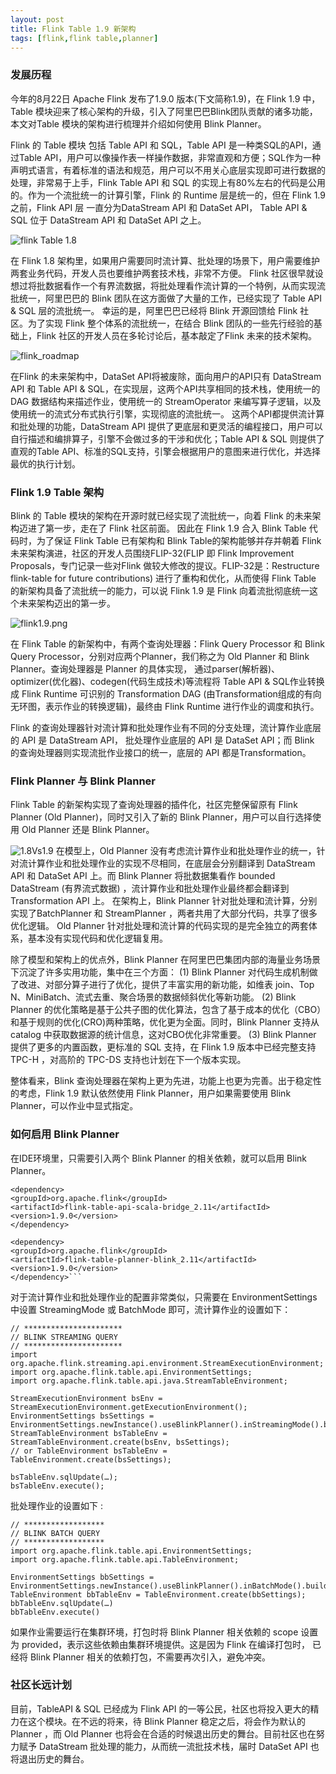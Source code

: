 ```yaml
---
layout: post
title: Flink Table 1.9 新架构
tags: [flink,flink table,planner]
---
```



### 发展历程

今年的8月22日 Apache Flink 发布了1.9.0 版本(下文简称1.9)，在 Flink 1.9 中，Table 模块迎来了核心架构的升级，引入了阿里巴巴Blink团队贡献的诸多功能，本文对Table 模块的架构进行梳理并介绍如何使用 Blink Planner。

Flink 的 Table 模块 包括 Table API 和 SQL，Table API 是一种类SQL的API，通过Table API，用户可以像操作表一样操作数据，非常直观和方便；SQL作为一种声明式语言，有着标准的语法和规范，用户可以不用关心底层实现即可进行数据的处理，非常易于上手，Flink Table API 和 SQL 的实现上有80%左右的代码是公用的。作为一个流批统一的计算引擎，Flink 的 Runtime 层是统一的，但在 Flink 1.9 之前，Flink API 层 一直分为DataStream API 和 DataSet API， Table API & SQL 位于 DataStream API 和 DataSet API 之上。


![flink Table 1.8](/img/1.8.png)

在 Flink 1.8 架构里，如果用户需要同时流计算、批处理的场景下，用户需要维护两套业务代码，开发人员也要维护两套技术栈，非常不方便。 Flink 社区很早就设想过将批数据看作一个有界流数据，将批处理看作流计算的一个特例，从而实现流批统一，阿里巴巴的 Blink 团队在这方面做了大量的工作，已经实现了 Table API & SQL 层的流批统一。 幸运的是，阿里巴巴已经将 Blink 开源回馈给 Flink 社区。为了实现 Flink 整个体系的流批统一，在结合 Blink 团队的一些先行经验的基础上，Flink 社区的开发人员在多轮讨论后，基本敲定了Flink 未来的技术架构。

   
![flink_roadmap](/img/flink_roadmap.png)

在Flink 的未来架构中，DataSet API将被废除，面向用户的API只有 DataStream API 和 Table API & SQL，在实现层，这两个API共享相同的技术栈，使用统一的 DAG 数据结构来描述作业，使用统一的 StreamOperator 来编写算子逻辑，以及使用统一的流式分布式执行引擎，实现彻底的流批统一。 这两个API都提供流计算和批处理的功能，DataStream API 提供了更底层和更灵活的编程接口，用户可以自行描述和编排算子，引擎不会做过多的干涉和优化；Table API & SQL 则提供了直观的Table API、标准的SQL支持，引擎会根据用户的意图来进行优化，并选择最优的执行计划。

### Flink 1.9 Table 架构
   
Blink 的 Table 模块的架构在开源时就已经实现了流批统一，向着 Flink 的未来架构迈进了第一步，走在了 Flink 社区前面。 因此在 Flink 1.9 合入 Blink Table 代码时，为了保证 Flink Table 已有架构和 Blink Table的架构能够并存并朝着 Flink 未来架构演进，社区的开发人员围绕FLIP-32(FLIP 即 Flink Improvement Proposals，专门记录一些对Flink 做较大修改的提议。FLIP-32是：Restructure flink-table for future contributions) 进行了重构和优化，从而使得 Flink Table 的新架构具备了流批统一的能力，可以说 Flink 1.9 是 Flink 向着流批彻底统一这个未来架构迈出的第一步。
   
 ![flink1.9.png](/img/flink1.9.png)
 
 在 Flink Table 的新架构中，有两个查询处理器：Flink Query Processor 和 Blink Query Processor，分别对应两个Planner，我们称之为 Old Planner 和 Blink Planner。查询处理器是 Planner 的具体实现， 通过parser(解析器)、optimizer(优化器)、codegen(代码生成技术)等流程将 Table API & SQL作业转换成 Flink Runtime 可识别的 Transformation DAG (由Transformation组成的有向无环图，表示作业的转换逻辑)，最终由 Flink Runtime 进行作业的调度和执行。
 
 Flink 的查询处理器针对流计算和批处理作业有不同的分支处理，流计算作业底层的 API 是 DataStream API， 批处理作业底层的 API 是 DataSet API；而 Blink 的查询处理器则实现流批作业接口的统一，底层的 API 都是Transformation。
  
  
### Flink Planner 与 Blink Planner

Flink Table 的新架构实现了查询处理器的插件化，社区完整保留原有 Flink Planner (Old Planner)，同时又引入了新的 Blink Planner，用户可以自行选择使用 Old Planner 还是 Blink Planner。
 
![1.8Vs1.9](/img/1.8Vs1.9.png) 
在模型上，Old Planner 没有考虑流计算作业和批处理作业的统一，针对流计算作业和批处理作业的实现不尽相同，在底层会分别翻译到 DataStream API 和 DataSet API 上。而 Blink Planner 将批数据集看作 bounded DataStream (有界流式数据) ，流计算作业和批处理作业最终都会翻译到 Transformation API 上。 在架构上，Blink Planner 针对批处理和流计算，分别实现了BatchPlanner 和 StreamPlanner ，两者共用了大部分代码，共享了很多优化逻辑。 Old Planner  针对批处理和流计算的代码实现的是完全独立的两套体系，基本没有实现代码和优化逻辑复用。 

除了模型和架构上的优点外，Blink Planner 在阿里巴巴集团内部的海量业务场景下沉淀了许多实用功能，集中在三个方面：
(1) Blink Planner 对代码生成机制做了改进、对部分算子进行了优化，提供了丰富实用的新功能，如维表 join、Top N、MiniBatch、流式去重、聚合场景的数据倾斜优化等新功能。
(2) Blink Planner 的优化策略是基于公共子图的优化算法，包含了基于成本的优化（CBO）和基于规则的优化(CRO)两种策略，优化更为全面。同时，Blink Planner 支持从 catalog 中获取数据源的统计信息，这对CBO优化非常重要。
(3) Blink Planner 提供了更多的内置函数，更标准的 SQL 支持，在 Flink 1.9 版本中已经完整支持 TPC-H ，对高阶的 TPC-DS 支持也计划在下一个版本实现。

整体看来，Blink 查询处理器在架构上更为先进，功能上也更为完善。出于稳定性的考虑，Flink 1.9 默认依然使用 Flink Planner，用户如果需要使用 Blink Planner，可以作业中显式指定。


### 如何启用 Blink Planner

在IDE环境里，只需要引入两个 Blink Planner 的相关依赖，就可以启用 Blink Planner。

```
<dependency>
<groupId>org.apache.flink</groupId>
<artifactId>flink-table-api-scala-bridge_2.11</artifactId>
<version>1.9.0</version>
</dependency>

<dependency>
<groupId>org.apache.flink</groupId>
<artifactId>flink-table-planner-blink_2.11</artifactId>
<version>1.9.0</version>
</dependency>```

```

对于流计算作业和批处理作业的配置非常类似，只需要在 EnvironmentSettings 中设置 StreamingMode 或 BatchMode 即可，流计算作业的设置如下：

```
// **********************
// BLINK STREAMING QUERY
// **********************
import org.apache.flink.streaming.api.environment.StreamExecutionEnvironment;
import org.apache.flink.table.api.EnvironmentSettings;
import org.apache.flink.table.api.java.StreamTableEnvironment;

StreamExecutionEnvironment bsEnv = StreamExecutionEnvironment.getExecutionEnvironment();
EnvironmentSettings bsSettings = EnvironmentSettings.newInstance().useBlinkPlanner().inStreamingMode().build();
StreamTableEnvironment bsTableEnv = StreamTableEnvironment.create(bsEnv, bsSettings);
// or TableEnvironment bsTableEnv = TableEnvironment.create(bsSettings);

bsTableEnv.sqlUpdate(…);
bsTableEnv.execute();

```

批处理作业的设置如下 :

```
// ******************
// BLINK BATCH QUERY
// ******************
import org.apache.flink.table.api.EnvironmentSettings;
import org.apache.flink.table.api.TableEnvironment;

EnvironmentSettings bbSettings = EnvironmentSettings.newInstance().useBlinkPlanner().inBatchMode().build();
TableEnvironment bbTableEnv = TableEnvironment.create(bbSettings);
bbTableEnv.sqlUpdate(…)
bbTableEnv.execute()

``` 

如果作业需要运行在集群环境，打包时将 Blink Planner 相关依赖的 scope 设置为 provided，表示这些依赖由集群环境提供。这是因为 Flink 在编译打包时， 已经将 Blink Planner 相关的依赖打包，不需要再次引入，避免冲突。

### 社区长远计划
 
目前，TableAPI & SQL 已经成为 Flink API 的一等公民，社区也将投入更大的精力在这个模块。在不远的将来，待 Blink Planner 稳定之后，将会作为默认的 Planner ，而 Old Planner 也将会在合适的时候退出历史的舞台。目前社区也在努力赋予 DataStream 批处理的能力，从而统一流批技术栈，届时 DataSet API 也将退出历史的舞台。
